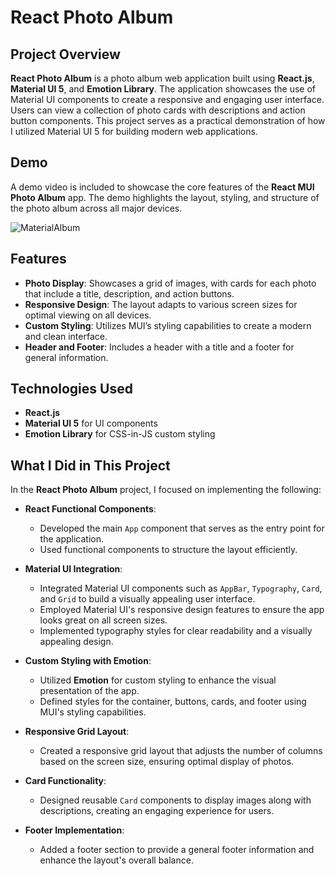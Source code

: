 # React Photo Album

## Project Overview

**React Photo Album** is a photo album web application built using **React.js**, **Material UI 5**, and **Emotion Library**. The application showcases the use of Material UI components to create a responsive and engaging user interface. Users can view a collection of photo cards with descriptions and action button components. This project serves as a practical demonstration of how I utilized Material UI 5 for building modern web applications.

## Demo

A demo video is included to showcase the core features of the **React MUI Photo Album** app. The demo highlights the layout, styling, and structure of the photo album across all major devices.

![MaterialAlbum](https://github.com/user-attachments/assets/b459e94b-bcfb-47b6-a872-a98efb080122)

## Features

- **Photo Display**: Showcases a grid of images, with cards for each photo that include a title, description, and action buttons.
- **Responsive Design**: The layout adapts to various screen sizes for optimal viewing on all devices.
- **Custom Styling**: Utilizes MUI’s styling capabilities to create a modern and clean interface.
- **Header and Footer**: Includes a header with a title and a footer for general information.

## Technologies Used

- **React.js**
- **Material UI 5** for UI components
- **Emotion Library** for CSS-in-JS custom styling

## What I Did in This Project

In the **React Photo Album** project, I focused on implementing the following:

- **React Functional Components**:
  - Developed the main `App` component that serves as the entry point for the application.
  - Used functional components to structure the layout efficiently.

- **Material UI Integration**:
  - Integrated Material UI components such as `AppBar`, `Typography`, `Card`, and `Grid` to build a visually appealing user interface.
  - Employed Material UI's responsive design features to ensure the app looks great on all screen sizes.
  - Implemented typography styles for clear readability and a visually appealing design.

- **Custom Styling with Emotion**:
  - Utilized **Emotion** for custom styling to enhance the visual presentation of the app.
  - Defined styles for the container, buttons, cards, and footer using MUI's styling capabilities.

- **Responsive Grid Layout**:
  - Created a responsive grid layout that adjusts the number of columns based on the screen size, ensuring optimal display of photos.

- **Card Functionality**:
  - Designed reusable `Card` components to display images along with descriptions, creating an engaging experience for users.

- **Footer Implementation**:
  - Added a footer section to provide a general footer information and enhance the layout's overall balance.
